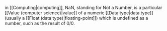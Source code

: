 in [[Computing|computing]], NaN, standing for Not a Number, is a particular [[Value (computer science)|value]] of a numeric [[Data type|data type]] (usually a [[Float (data type)|floating-point]]) which is undefined as a number, such as the result of $0/0$.